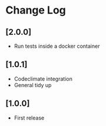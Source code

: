 # Change Log

## [2.0.0]
- Run tests inside a docker container

## [1.0.1]
- Codeclimate integration
- General tidy up

## [1.0.0]
- First release
